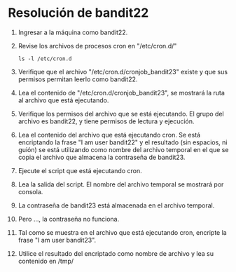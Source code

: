 # Resolución de bandit22

1. Ingresar a la máquina como bandit22.

2. Revise los archivos de procesos cron en "/etc/cron.d/"

    `ls -l /etc/cron.d`

3. Verifique que el archivo "/etc/cron.d/cronjob_bandit23" existe y que sus permisos permitan leerlo como bandit22.

4. Lea el contenido de "/etc/cron.d/cronjob_bandit23", se mostrará la ruta al archivo que está ejecutando.

5. Verifique los permisos del archivo que se está ejecutando. El grupo del archivo es bandit22, y tiene permisos de lectura y ejecución.

6. Lea el contenido del archivo que está ejecutando cron. Se está encriptando la frase "I am user bandit22" y el resultado (sin espacios, ni guión) se está utilizando como nombre del archivo temporal en el que se copia el archivo que almacena la contraseña de bandit23.

7. Ejecute el script que está ejecutando cron.

8. Lea la salida del script. El nombre del archivo temporal se mostrará por consola.

9. La contraseña de bandit23 está almacenada en el archivo temporal.

10. Pero ..., la contraseña no funciona.

11. Tal como se muestra en el archivo que está ejecutando cron, encripte la frase "I am user bandit23".

12. Utilice el resultado del encriptado como nombre de archivo y lea su contenido en /tmp/